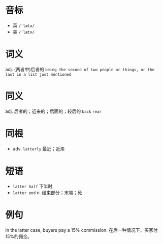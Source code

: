 # 音标

- 英 `/'lætə/`
- 美 `/'lætɚ/`

# 词义

adj. (两者中)后者的
`being the second of two people or things, or the last in a list just mentioned`

# 同义

adj. 后者的；近来的；后面的；较后的
`back` `rear`

# 同根

- adv. `latterly` 最近；近来

# 短语

- `latter half` 下半时
- `latter end` n. 结束部分；末端；死

# 例句

In the latter case, buyers pay a 15% commission.
在后一种情况下，买家付15%的佣金。



